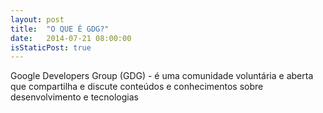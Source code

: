 ```yaml
---
layout: post
title:  "O QUE É GDG?"
date:   2014-07-21 08:00:00
isStaticPost: true
---
```


Google Developers Group (GDG) - é uma comunidade voluntária e aberta que compartilha e discute conteúdos e conhecimentos sobre desenvolvimento e tecnologias